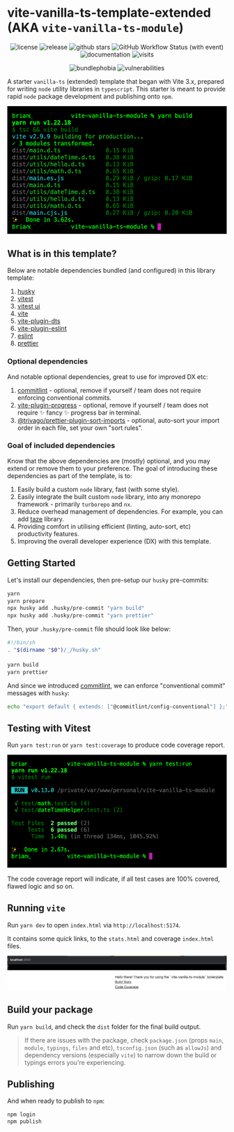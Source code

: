 # vite-vanilla-ts-template-extended (AKA `vite-vanilla-ts-module`)

<p align="center">
    <img alt="license" src="https://img.shields.io/github/license/entwurfhaus/vite-vanilla-ts-module?style=flat-square" />
    <img alt="release" src="https://img.shields.io/github/v/tag/entwurfhaus/vite-vanilla-ts-module?label=release&style=flat-square" />
    <img alt="github stars" src="https://img.shields.io/github/stars/entwurfhaus/vite-vanilla-ts-module?style=flat-square" />
    <img alt="GitHub Workflow Status (with event)" src="https://img.shields.io/github/actions/workflow/status/entwurfhaus/vite-vanilla-ts-module/develop.yml?style=flat-square" />
    <img alt="documentation" src="https://img.shields.io/website?label=documentation&style=flat-square&up_message=online&url=http%3A%2F%2Fvite-vanilla-ts-module.entwurfhaus.com%2F">
    <img alt="visits" src="https://hits.deltapapa.io/github/entwurfhaus/vite-vanilla-ts-module.svg" />
</p>

<p align="center">
    <img alt="bundlephobia" src="https://img.shields.io/bundlephobia/min/entwurfhaus/vite-vanilla-ts-module?style=flat-square" />
    <img alt="vulnerabilities" src="https://img.shields.io/snyk/vulnerabilities/github/entwurfhaus/vite-vanilla-ts-module?style=flat-square" />
</p>

A starter `vanilla-ts` (extended) template that began with Vite 3.x, prepared for writing `node` utility libraries in `typescript`. This starter is meant to provide rapid `node` package development and publishing onto `npm`.

![yarn build](_screenshots/2022-06-04_12-01-14.jpg "yarn build")

## What is in this template?

Below are notable dependencies bundled (and configured) in this library template:

1. [husky](https://typicode.github.io/husky/get-started.html)
1. [vitest](https://vitest.dev/)
1. [vitest ui](https://vitest.dev/guide/ui.html)
1. [vite](https://vitejs.dev/guide/)
1. [vite-plugin-dts](https://github.com/qmhc/vite-plugin-dts)
1. [vite-plugin-eslint](https://github.com/gxmari007/vite-plugin-eslint)
1. [eslint](https://eslint.org/)
1. [prettier](https://prettier.io/)

### Optional dependencies

And notable optional dependencies, great to use for improved DX etc:

1. [commitlint](https://commitlint.js.org/guides/getting-started.html) - optional, remove if yourself / team does not require enforcing conventional commits.
1. [vite-plugin-progress](https://github.com/jeddygong/vite-plugin-progress) - optional, remove if yourself / team does not require :sparkles: fancy :sparkles: progress bar in terminal.
1. [@trivago/prettier-plugin-sort-imports](https://github.com/trivago/prettier-plugin-sort-imports) - optional, auto-sort your import order in each file, set your own "sort rules".

### Goal of included dependencies

Know that the above dependencies are (mostly) optional, and you may extend or remove them to your preference. The goal of introducing these dependencies as part of the template, is to:

1. Easily build a custom `node` library, fast (with some style).
1. Easily integrate the built custom `node` library, into any monorepo framework - primarily `turborepo` and `nx`.
1. Reduce overhead management of dependencies. For example, you can add [taze](https://github.com/antfu/taze) library.
1. Providing comfort in utilising efficient (linting, auto-sort, etc) productivity features.
1. Improving the overall developer experience (DX) with this template.

## Getting Started

Let's install our dependencies, then pre-setup our `husky` pre-commits:

```bash
yarn
yarn prepare
npx husky add .husky/pre-commit "yarn build"
npx husky add .husky/pre-commit "yarn prettier"
```

Then, your `.husky/pre-commit` file should look like below:

```bash
#!/bin/sh
. "$(dirname "$0")/_/husky.sh"

yarn build
yarn prettier
```

And since we introduced [commitlint](https://commitlint.js.org/guides/getting-started.html), we can enforce "conventional commit" messages with `husky`:

```bash
echo "export default { extends: ["@commitlint/config-conventional"] };" > commitlint.config.js
```

## Testing with Vitest

Run `yarn test:run` or `yarn test:coverage` to produce code coverage report.

![yarn test:run](_screenshots/2022-06-04_12-03-10.jpg "yarn test:run")

The code coverage report will indicate, if all test cases are 100% covered, flawed logic and so on.

## Running `vite`

Run `yarn dev` to open `index.html` via `http://localhost:5174`.

It contains some quick links, to the `stats.html` and coverage `index.html` files.

![yarn dev](_screenshots/2022-06-04_12-06-34.jpg "yarn dev")

## Build your package

Run `yarn build`, and check the `dist` folder for the final build output.

> If there are issues with the package, check `package.json` (props `main`, `module`, `typings`, `files` and etc), `tsconfig.json` (such as `allowJs`) and dependency versions (especially `vite`) to narrow down the build or typings errors you're experiencing.

## Publishing

And when ready to publish to `npm`:

```
npm login
npm publish
```
